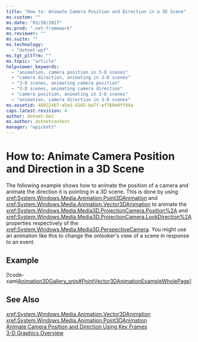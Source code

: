 ```yaml
---
title: "How to: Animate Camera Position and Direction in a 3D Scene"
ms.custom: ""
ms.date: "03/30/2017"
ms.prod: ".net-framework"
ms.reviewer: ""
ms.suite: ""
ms.technology: 
  - "dotnet-wpf"
ms.tgt_pltfrm: ""
ms.topic: "article"
helpviewer_keywords: 
  - "animation, camera position in 3-D scenes"
  - "camera direction, animating in 3-D scenes"
  - "3-D scenes, animating camera position"
  - "3-D scenes, animating camera direction"
  - "camera position, animating in 3-D scenes"
  - "animation, camera direction in 3-D scenes"
ms.assetid: 480224b7-a5e5-4165-ba7f-ef760ddff94a
caps.latest.revision: 4
author: dotnet-bot
ms.author: dotnetcontent
manager: "wpickett"
---
```

# How to: Animate Camera Position and Direction in a 3D Scene
The following example shows how to animate the position of a camera and animate the direction it is pointing in a 3D scene. This is done by using <xref:System.Windows.Media.Animation.Point3DAnimation> and <xref:System.Windows.Media.Animation.Vector3DAnimation> to animate the <xref:System.Windows.Media.Media3D.ProjectionCamera.Position%2A> and <xref:System.Windows.Media.Media3D.ProjectionCamera.LookDirection%2A> properties respectively of the <xref:System.Windows.Media.Media3D.PerspectiveCamera>. You might use an animation like this to change the onlooker's view of a scene in response to an event.  
  
## Example  
 [!code-xaml[Animation3DGallery_snip#PointVector3DAnimationExampleWholePage](../../../../samples/snippets/csharp/VS_Snippets_Wpf/Animation3DGallery_snip/CS/PointVector3DAnimationExample.xaml#pointvector3danimationexamplewholepage)]  
  
## See Also  
 <xref:System.Windows.Media.Animation.Vector3DAnimation>   
 <xref:System.Windows.Media.Animation.Point3DAnimation>   
 [Animate Camera Position and Direction Using Key Frames](../../../../docs/framework/wpf/graphics-multimedia/how-to-animate-camera-position-and-direction-using-key-frames.md)   
 [3-D Graphics Overview](../../../../docs/framework/wpf/graphics-multimedia/3-d-graphics-overview.md)
